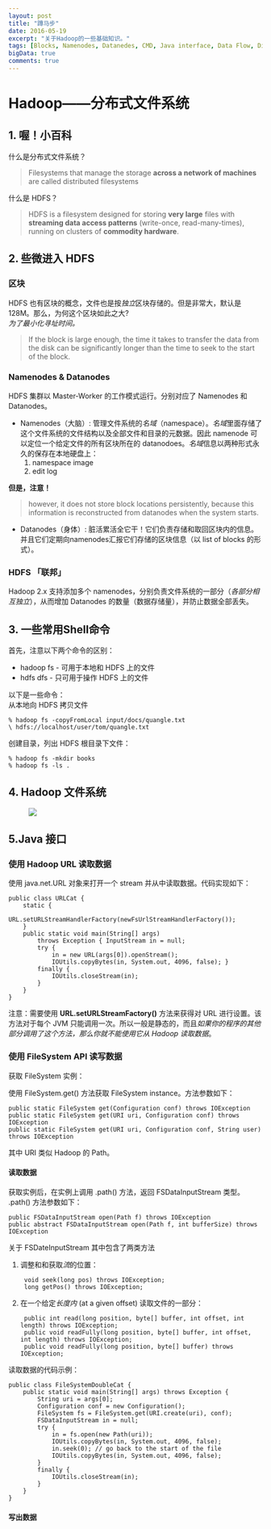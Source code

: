 ```yaml
---
layout: post
title: "蹲马步"
date: 2016-05-19
excerpt: "关于Hadoop的一些基础知识。"
tags: [Blocks, Namenodes, Datanedes, CMD, Java interface, Data Flow, Distcp－并行拷贝]
bigData: true
comments: true
---
```


# Hadoop——分布式文件系统



## 1. 喔！小百科

什么是分布式文件系统？

> Filesystems that manage the storage **across a network of machines** are called distributed filesystems

什么是 HDFS？

> HDFS is a filesystem designed for storing **very large** files with **streaming data access patterns** (write-once, read-many-times), running on clusters of **commodity hardware**.

## 2. 些微进入 HDFS

### 区块

HDFS 也有区块的概念，文件也是按*独立*区块存储的。但是非常大，默认是128M。那么，为何这个区块如此之大?  
*为了最小化寻址时间。*

> If the block is large enough, the time it takes to transfer the data from the disk can be significantly longer than the time to seek to the start of the block.

### Namenodes & Datanodes

HDFS 集群以 Master-Worker 的工作模式运行。分别对应了 Namenodes 和 Datanodes。  

* Namenodes（大脑）: 管理文件系统的*名域*（namespace）。*名域*里面存储了这个文件系统的文件结构以及全部文件和目录的元数据。因此 namenode 可以定位一个给定文件的所有区块所在的 datanodoes。*名域*信息以两种形式永久的保存在本地硬盘上：
  1. namespace image
  2. edit log

**但是，注意！**
  
> however, it does not store block locations persistently, because this information is reconstructed from datanodes when the system starts.

* Datanodes（身体）: 脏活累活全它干！它们负责存储和取回区块内的信息。并且它们定期向namenodes汇报它们存储的区块信息（以 list of blocks 的形式）。

### HDFS 「联邦」

Hadoop 2.x 支持添加多个 namenodes，分别负责文件系统的一部分（*各部分相互独立*），从而增加 Datanodes 的数量（数据存储量），并防止数据全部丢失。

## 3. 一些常用Shell命令

首先，注意以下两个命令的区别：

* hadoop fs - 可用于本地和 HDFS 上的文件
* hdfs dfs - 只可用于操作 HDFS 上的文件

以下是一些命令：  
从本地向 HDFS 拷贝文件

	% hadoop fs -copyFromLocal input/docs/quangle.txt  
	\ hdfs://localhost/user/tom/quangle.txt

创建目录，列出 HDFS 根目录下文件：

	% hadoop fs -mkdir books	% hadoop fs -ls .
	
## 4. Hadoop 文件系统
<figure>
	<a href="http://breakdimbo.github.io/images/Hadoop-Filesystem.png"><img src="http://breakdimbo.github.io/images/Hadoop-Filesystem.png"></a>
</figure>

## 5.Java 接口

### 使用 Hadoop URL 读取数据

使用 java.net.URL 对象来打开一个 stream 并从中读取数据。代码实现如下：

	public class URLCat {		static {			URL.setURLStreamHandlerFactory(newFsUrlStreamHandlerFactory());		}		public static void main(String[] args) 
			throws Exception { InputStream in = null;			try {				in = new URL(args[0]).openStream();				IOUtils.copyBytes(in, System.out, 4096, false); } 
			finally {      			IOUtils.closeStream(in);    		}		} 
	}

注意：需要使用 **URL.setURLStreamFactory()** 方法来获得对 URL 进行设置。该方法对于每个 JVM 只能调用一次。所以一般是静态的，而且*如果你的程序的其他部分调用了这个方法，那么你就不能使用它从 Hadoop 读取数据*。

### 使用 FileSystem API 读写数据

获取 FileSystem 实例：

使用 FileSystem.get() 方法获取 FileSystem instance。方法参数如下：
	
	public static FileSystem get(Configuration conf) throws IOException	public static FileSystem get(URI uri, Configuration conf) throws IOException 
	public static FileSystem get(URI uri, Configuration conf, String user) throws IOException
			
其中 URI 类似 Hadoop 的 Path。

#### 读取数据

获取实例后，在实例上调用 .path() 方法，返回 FSDataInputStream 类型。  
.path() 方法参数如下：

	public FSDataInputStream open(Path f) throws IOException	public abstract FSDataInputStream open(Path f, int bufferSize) throws IOException
	
关于 FSDateInputStream 其中包含了两类方法

1. 调整和和获取*流*的位置：
		
		void seek(long pos) throws IOException; 
		long getPos() throws IOException;
		
2. 在一个给定*长度内* (at a given offset) 读取文件的一部分：

		public int read(long position, byte[] buffer, int offset, int length) throws IOException;		public void readFully(long position, byte[] buffer, int offset, int length) throws IOException;
		public void readFully(long position, byte[] buffer) throws IOException; 
			
读取数据的代码示例：

	public class FileSystemDoubleCat {		public static void main(String[] args) throws Exception { 
			String uri = args[0];			Configuration conf = new Configuration();			FileSystem fs = FileSystem.get(URI.create(uri), conf);
			FSDataInputStream in = null;			try {				in = fs.open(new Path(uri)); 
				IOUtils.copyBytes(in, System.out, 4096, false); 
				in.seek(0); // go back to the start of the file
				IOUtils.copyBytes(in, System.out, 4096, false);			} 
			finally { 
				IOUtils.closeStream(in);			} 
		}	}
	
#### 写出数据
